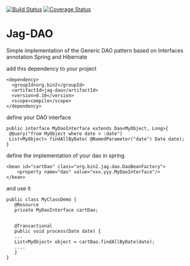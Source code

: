 [![Build Status](https://travis-ci.org/binig/jag-dao.svg?branch=master)](https://travis-ci.org/binig/jag-dao)
[![Coverage Status](https://img.shields.io/coveralls/binig/jag-dao.svg)](https://coveralls.io/r/binig/jag-dao)

Jag-DAO
===
Simple implementation of the Generic DAO pattern based on Interfaces annotation Spring and Hibernate


add this dependency to your project


```
<dependency>
  <groupId>org.bin2</groupId>
  <artifactId>jag-dao</artifactId>
  <version>0.10</version>
  <scope>compile</scope>
</dependency>
```
define your DAO interface

```
public interface MyDaoInterface extends Dao<MyObject, Long>{
 @Query("from MyObject where date > :date")
 List<MyObject> findAllByDate( @NamedParameter("date") Date date);
}
```
define the implementation of your dao in spring

```
<bean id="cartDao" class="org.bin2.jag.dao.DaoBeanFactory">
    <property name="dao" value="xxx.yyy.MyDaoInterface"/>
</bean>
```
and use it

```
public class MyClassDemo {
   @Resource
   private MyDaoInterface cartDao;


   @Transactional
   public void process(Date date) {
   ...
   List<MyObject> object = cartDao.findAllByDate(date);
   ....
   }
}
```
